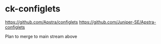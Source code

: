 # ck-configlets


https://github.com/Apstra/configlets
https://github.com/Juniper-SE/Apstra-configlets

Plan to merge to main stream above
## 


